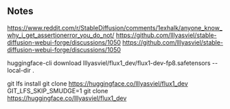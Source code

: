 ## Notes
https://www.reddit.com/r/StableDiffusion/comments/1exhalk/anyone_know_why_i_get_assertionerror_you_do_not/
https://github.com/lllyasviel/stable-diffusion-webui-forge/discussions/1050
https://github.com/lllyasviel/stable-diffusion-webui-forge/discussions/1050

huggingface-cli download lllyasviel/flux1_dev/flux1-dev-fp8.safetensors --local-dir .


git lfs install
git clone https://huggingface.co/lllyasviel/flux1_dev
GIT_LFS_SKIP_SMUDGE=1 git clone https://huggingface.co/lllyasviel/flux1_dev
